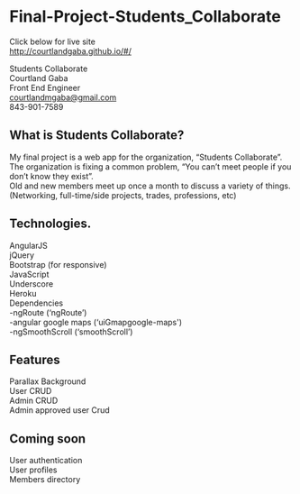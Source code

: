 # Final-Project-Students_Collaborate
Click below for live site <br>
http://courtlandgaba.github.io/#/

Students Collaborate <br>
Courtland Gaba<br>
Front End Engineer<br>
courtlandmgaba@gmail.com<br>
843-901-7589<br>

What is Students Collaborate?
--------
My final project is a web app for the organization, “Students Collaborate”.<br>
The organization is fixing a common problem, “You can’t meet people if you don’t know they exist”.<br>
Old and new members meet up once a month to discuss a variety of things. (Networking, full-time/side projects, trades, professions, etc)


Technologies.
-------
AngularJS<br>
jQuery<br>
Bootstrap (for responsive)<br>
JavaScript<br>
Underscore<br>
Heroku<br>
Dependencies<br>
-ngRoute (‘ngRoute’)<br>
-angular google maps (‘uiGmapgoogle-maps') <br>
-ngSmoothScroll (‘smoothScroll’)<br>


Features 
--------
Parallax Background<br>
User CRUD<br>
Admin CRUD<br>
Admin approved user Crud<br>


Coming soon
--------
User authentication<br>
User profiles<br>
Members directory<br>
